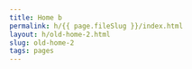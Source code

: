 ```yaml
---
title: Home b
permalink: h/{{ page.fileSlug }}/index.html
layout: h/old-home-2.html
slug: old-home-2
tags: pages
---
```



